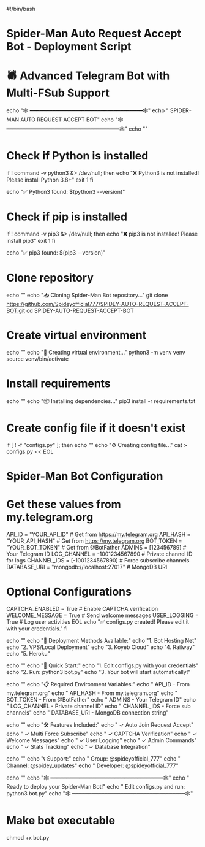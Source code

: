 #!/bin/bash

# Spider-Man Auto Request Accept Bot - Deployment Script
# 🕷️ Advanced Telegram Bot with Multi-FSub Support

echo "🕸️ ━━━━━━━━━━━━━━━━━━━━━━━━━━━━━━━━━━━🕸️"
echo "   SPIDER-MAN AUTO REQUEST ACCEPT BOT"
echo "🕸️ ━━━━━━━━━━━━━━━━━━━━━━━━━━━━━━━━━━━🕸️"
echo ""

# Check if Python is installed
if ! command -v python3 &> /dev/null; then
    echo "❌ Python3 is not installed! Please install Python 3.8+"
    exit 1
fi

echo "✅ Python3 found: $(python3 --version)"

# Check if pip is installed
if ! command -v pip3 &> /dev/null; then
    echo "❌ pip3 is not installed! Please install pip3"
    exit 1
fi

echo "✅ pip3 found: $(pip3 --version)"

# Clone repository
echo ""
echo "📥 Cloning Spider-Man Bot repository..."
git clone https://github.com/Spideyofficial777/SPIDEY-AUTO-REQUEST-ACCEPT-BOT.git
cd SPIDEY-AUTO-REQUEST-ACCEPT-BOT

# Create virtual environment
echo ""
echo "🐍 Creating virtual environment..."
python3 -m venv venv
source venv/bin/activate

# Install requirements
echo ""
echo "📦 Installing dependencies..."
pip3 install -r requirements.txt

# Create config file if it doesn't exist
if [ ! -f "configs.py" ]; then
    echo ""
    echo "⚙️  Creating config file..."
    cat > configs.py << EOL
# Spider-Man Bot Configuration
# Get these values from my.telegram.org

API_ID = "YOUR_API_ID"           # Get from https://my.telegram.org
API_HASH = "YOUR_API_HASH"       # Get from https://my.telegram.org
BOT_TOKEN = "YOUR_BOT_TOKEN"     # Get from @BotFather
ADMINS = [123456789]             # Your Telegram ID
LOG_CHANNEL = -1001234567890     # Private channel ID for logs
CHANNEL_IDS = [-1001234567890]   # Force subscribe channels
DATABASE_URI = "mongodb://localhost:27017"  # MongoDB URI

# Optional Configurations
CAPTCHA_ENABLED = True           # Enable CAPTCHA verification
WELCOME_MESSAGE = True           # Send welcome messages
USER_LOGGING = True              # Log user activities
EOL
    echo "✅ configs.py created! Please edit it with your credentials."
fi

echo ""
echo "🎯 Deployment Methods Available:"
echo "1. Bot Hosting Net"
echo "2. VPS/Local Deployment"
echo "3. Koyeb Cloud"
echo "4. Railway"
echo "5. Heroku"

echo ""
echo "🚀 Quick Start:"
echo "1. Edit configs.py with your credentials"
echo "2. Run: python3 bot.py"
echo "3. Your bot will start automatically!"

echo ""
echo "📋 Required Environment Variables:"
echo "   API_ID        - From my.telegram.org"
echo "   API_HASH      - From my.telegram.org" 
echo "   BOT_TOKEN     - From @BotFather"
echo "   ADMINS        - Your Telegram ID"
echo "   LOG_CHANNEL   - Private channel ID"
echo "   CHANNEL_IDS   - Force sub channels"
echo "   DATABASE_URI  - MongoDB connection string"

echo ""
echo "🛠️  Features Included:"
echo "   ✓ Auto Join Request Accept"
echo "   ✓ Multi Force Subscribe"
echo "   ✓ CAPTCHA Verification"
echo "   ✓ Welcome Messages"
echo "   ✓ User Logging"
echo "   ✓ Admin Commands"
echo "   ✓ Stats Tracking"
echo "   ✓ Database Integration"

echo ""
echo "📞 Support:"
echo "   Group: @spideyofficial_777"
echo "   Channel: @spidey_updates"
echo "   Developer: @spideyofficial_777"

echo ""
echo "🕸️ ━━━━━━━━━━━━━━━━━━━━━━━━━━━━━━━━━━━🕸️"
echo "   Ready to deploy your Spider-Man Bot!"
echo "   Edit configs.py and run: python3 bot.py"
echo "🕸️ ━━━━━━━━━━━━━━━━━━━━━━━━━━━━━━━━━━━🕸️"

# Make bot executable
chmod +x bot.py
